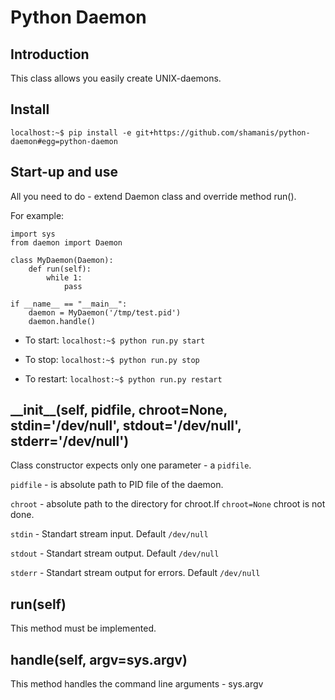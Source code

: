 Python Daemon
=============

Introduction
------------
This class allows you easily create UNIX-daemons.

Install
-------
`localhost:~$ pip install -e git+https://github.com/shamanis/python-daemon#egg=python-daemon`

Start-up and use
----------------
All you need to do - extend Daemon class and override method run().

For example:

    import sys
    from daemon import Daemon
    
    class MyDaemon(Daemon):
        def run(self):
            while 1:
                pass
    
    if __name__ == "__main__":
        daemon = MyDaemon('/tmp/test.pid')
        daemon.handle()

* To start: `localhost:~$ python run.py start`

* To stop: `localhost:~$ python run.py stop`

* To restart: `localhost:~$ python run.py restart`

\_\_init\_\_(self, pidfile, chroot=None, stdin='/dev/null', stdout='/dev/null', stderr='/dev/null')
----------
Class constructor expects only one parameter - a `pidfile`.

`pidfile` - is absolute path to PID file of the daemon.

`chroot` - absolute path to the directory for chroot.If `chroot=None` chroot is not done.

`stdin` - Standart stream input. Default `/dev/null`

`stdout` - Standart stream output. Default `/dev/null`

`stderr` - Standart stream output for errors. Default `/dev/null`

run(self)
---------
This method must be implemented.

handle(self, argv=sys.argv)
---------------------------
This method handles the command line arguments - sys.argv

